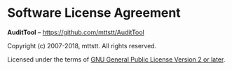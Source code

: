 Software License Agreement
==========================

**AuditTool** – https://github.com/mttstt/AuditTool <br>

Copyright (c) 2007-2018, mttstt. All rights reserved.

Licensed under the terms of [GNU General Public License Version 2 or later](http://www.gnu.org/licenses/gpl.html).
